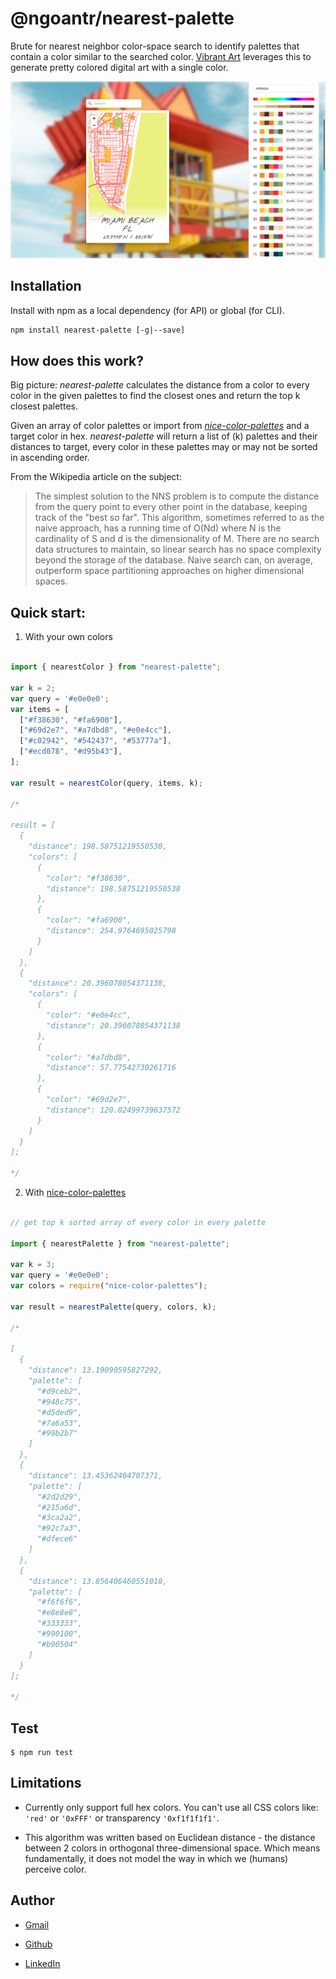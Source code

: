 # @ngoantr/nearest-palette

Brute for nearest neighbor color-space search to identify palettes that contain a color similar to the searched color. [ Vibrant Art](https://vibrant-art-map.netlify.app/) leverages this to generate pretty colored digital art with a single color.

![example](https://github.com/tnngoan/nearest-palette/blob/main/photo.png)

## Installation

Install with npm as a local dependency (for API) or global (for CLI).

```sh
npm install nearest-palette [-g|--save]
```

## How does this work?

Big picture: _nearest-palette_ calculates the distance from a color to every color in the given palettes to find the closest ones and return the top k closest palettes.

Given an array of color palettes or import from [_nice-color-palettes_](https://www.npmjs.com/package/nice-color-palettes#:~:text=4%20Versions-,nice-color-palettes,-A%20JSON%20of) and a target color in hex. _nearest-palette_ will return a list of (k) palettes and their distances to target, every color in these palettes may or may not be sorted in ascending order.

From the Wikipedia article on the subject:

> The simplest solution to the NNS problem is to compute the distance from the query point to every other point in the database, keeping track of the "best so far". This algorithm, sometimes referred to as the naive approach, has a running time of O(Nd) where N is the cardinality of S and d is the dimensionality of M. There are no search data structures to maintain, so linear search has no space complexity beyond the storage of the database. Naive search can, on average, outperform space partitioning approaches on higher dimensional spaces.

## Quick start:

1. With your own colors

```javascript

import { nearestColor } from "nearest-palette";

var k = 2;
var query = '#e0e0e0';
var items = [
  ["#f38630", "#fa6900"],
  ["#69d2e7", "#a7dbd8", "#e0e4cc"],
  ["#c02942", "#542437", "#53777a"],
  ["#ecd078", "#d95b43"],
];

var result = nearestColor(query, items, k);

/*

result = [
  {
    "distance": 198.58751219550538,
    "colors": [
      {
        "color": "#f38630",
        "distance": 198.58751219550538
      },
      {
        "color": "#fa6900",
        "distance": 254.9764695025798
      }
    ]
  },
  {
    "distance": 20.396078054371138,
    "colors": [
      {
        "color": "#e0e4cc",
        "distance": 20.396078054371138
      },
      {
        "color": "#a7dbd8",
        "distance": 57.77542730261716
      },
      {
        "color": "#69d2e7",
        "distance": 120.02499739637572
      }
    ]
  }
];
 
*/

```

2. With [nice-color-palettes](https://www.npmjs.com/package/nice-color-palettes)

```javascript

// get top k sorted array of every color in every palette

import { nearestPalette } from "nearest-palette";

var k = 3;
var query = '#e0e0e0';
var colors = require("nice-color-palettes");

var result = nearestPalette(query, colors, k);

/*

[
  {
    "distance": 13.19090595827292,
    "palette": [
      "#d9ceb2",
      "#948c75",
      "#d5ded9",
      "#7a6a53",
      "#99b2b7"
    ]
  },
  {
    "distance": 13.45362404707371,
    "palette": [
      "#2d2d29",
      "#215a6d",
      "#3ca2a2",
      "#92c7a3",
      "#dfece6"
    ]
  },
  {
    "distance": 13.856406460551018,
    "palette": [
      "#f6f6f6",
      "#e8e8e8",
      "#333333",
      "#990100",
      "#b90504"
    ]
  }
];

*/

```

## Test

```
$ npm run test 
```

## Limitations

- Currently only support full hex colors. You can't use all CSS colors like: `'red'` or `'0xFFF'` or transparency `'0xf1f1f1f1'`.

- This algorithm was written based on Euclidean distance - the distance between 2 colors in orthogonal three-dimensional space. Which means fundamentally, it does not model the way in which we (humans) perceive color.

## Author

- [Gmail](mailto:ngoan.n.tr@gmail.com)

- [Github](https://github.com/tnngoan)

- [LinkedIn](https://www.linkedin.com/in/tnngoan/)
